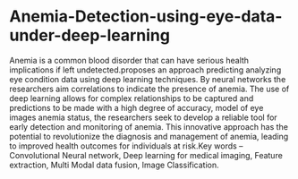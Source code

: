 # Anemia-Detection-using-eye-data-under-deep-learning
Anemia is a common blood disorder that can have serious health implications if left undetected.proposes an approach predicting analyzing eye condition
data using deep learning techniques. By neural networks the researchers aim correlations to indicate the presence of anemia. The use of deep learning allows for complex relationships to be captured and predictions to be made with a high degree of accuracy, model of eye images anemia status, the researchers seek to develop a reliable tool for early detection and monitoring of anemia. This innovative approach has the potential to revolutionize the diagnosis and management of anemia, leading to improved health outcomes for individuals at risk.Key words – Convolutional Neural network, Deep
learning for medical imaging, Feature extraction, Multi Modal data fusion, Image Classification.

